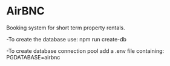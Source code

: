 # AirBNC

Booking system for short term property rentals.

-To create the database use:
npm run create-db

-To create database connection pool add a .env file containing:
PGDATABASE=airbnc
